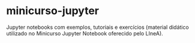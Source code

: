 # minicurso-jupyter
Jupyter notebooks com exemplos, tutoriais e exercícios (material didático utilizado no Minicurso Jupyter Notebook oferecido pelo LIneA). 
